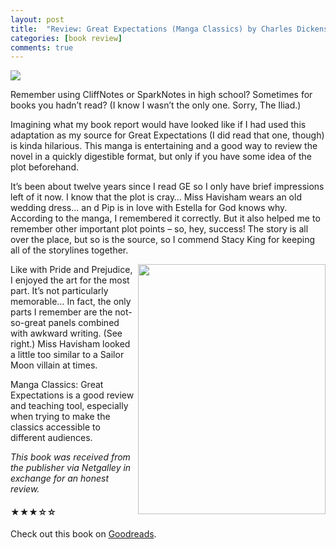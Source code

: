 ```yaml
---
layout: post
title:  "Review: Great Expectations (Manga Classics) by Charles Dickens, adapted by Stacy King"
categories: [book review]
comments: true
---
```

<div class="book-summary">
<img class="book-cover" src="{{ site.url }}/img/books/greatexpectationsmanga.jpg"/>

Remember using CliffNotes or SparkNotes in high school? Sometimes for books you hadn’t read? (I know I wasn’t the only one. Sorry, The Iliad.)

Imagining what my book report would have looked like if I had used this adaptation as my source for Great Expectations (I did read that one, though) is kinda hilarious. This manga is entertaining and a good way to review the novel in a quickly digestible format, but only if you have some idea of the plot beforehand.
</div>

<!--more-->

It’s been about twelve years since I read GE so I only have brief impressions left of it now. I know that the plot is cray… Miss Havisham wears an old wedding dress… an
d Pip is in love with Estella for God knows why. According to the manga, I remembered it correctly. But it also helped me to remember other important plot points – so, hey, success! The story is all over the place, but so is the source, so I commend Stacy King for keeping all of the storylines together.

<img src="{{ site.url }}/img/books/greatexpectationsmanga2.png" height="400" width="300" align="right">
Like with Pride and Prejudice, I enjoyed the art for the most part. It’s not particularly memorable… In fact, the only parts I remember are the not-so-great panels combined with awkward writing. (See right.) Miss Havisham looked a little too similar to a Sailor Moon villain at times.

Manga Classics: Great Expectations is a good review and teaching tool, especially when trying to make the classics accessible to different audiences.

*This book was received from the publisher via Netgalley in exchange for an honest review.*

<h4>&#9733;&#9733;&#9733;&#9734;&#9734;</h4>

Check out this book on [Goodreads][goodreads].

[goodreads]:      https://www.goodreads.com/book/show/23332875-manga-classics
